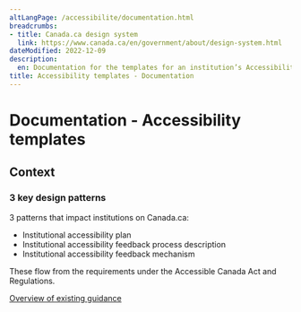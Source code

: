 ```yaml
---
altLangPage: /accessibilite/documentation.html
breadcrumbs:
- title: Canada.ca design system
  link: https://www.canada.ca/en/government/about/design-system.html
dateModified: 2022-12-09
description: 
  en: Documentation for the templates for an institution’s Accessibility paln and feedback section. 
title: Accessibility templates - Documentation
---
```

<h1 property="name" id="wb-cont" dir="ltr">Documentation - Accessibility templates</h1>
<h2>Context</h2>
<h3>3 key design patterns</h3>
<p>3 patterns that impact institutions on Canada.ca:</p>
<ul>
  <li>Institutional accessibility plan</li>
  <li>Institutional accessibility feedback process description</li>
  <li>Institutional accessibility feedback mechanism</li>
</ul>
<p>These flow from the requirements under the Accessible Canada Act and Regulations.</p>
<p><a href="https://www.canada.ca/en/employment-social-development/programs/accessible-canada-regulations-guidance.html">Overview of existing guidance</a></p>
